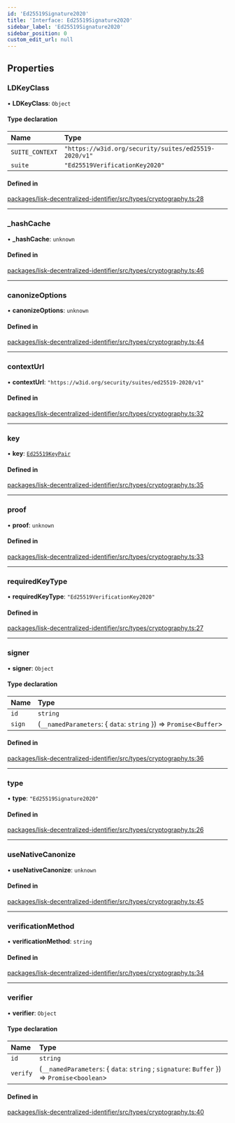 ```yaml
---
id: 'Ed25519Signature2020'
title: 'Interface: Ed25519Signature2020'
sidebar_label: 'Ed25519Signature2020'
sidebar_position: 0
custom_edit_url: null
---
```


## Properties

### LDKeyClass

• **LDKeyClass**: `Object`

#### Type declaration

| Name            | Type                                                 |
| :-------------- | :--------------------------------------------------- |
| `SUITE_CONTEXT` | `"https://w3id.org/security/suites/ed25519-2020/v1"` |
| `suite`         | `"Ed25519VerificationKey2020"`                       |

#### Defined in

[packages/lisk-decentralized-identifier/src/types/cryptography.ts:28](https://github.com/aldhosutra/lisk-did/blob/0afbaf5/packages/lisk-decentralized-identifier/src/types/cryptography.ts#L28)

---

### \_hashCache

• **\_hashCache**: `unknown`

#### Defined in

[packages/lisk-decentralized-identifier/src/types/cryptography.ts:46](https://github.com/aldhosutra/lisk-did/blob/0afbaf5/packages/lisk-decentralized-identifier/src/types/cryptography.ts#L46)

---

### canonizeOptions

• **canonizeOptions**: `unknown`

#### Defined in

[packages/lisk-decentralized-identifier/src/types/cryptography.ts:44](https://github.com/aldhosutra/lisk-did/blob/0afbaf5/packages/lisk-decentralized-identifier/src/types/cryptography.ts#L44)

---

### contextUrl

• **contextUrl**: `"https://w3id.org/security/suites/ed25519-2020/v1"`

#### Defined in

[packages/lisk-decentralized-identifier/src/types/cryptography.ts:32](https://github.com/aldhosutra/lisk-did/blob/0afbaf5/packages/lisk-decentralized-identifier/src/types/cryptography.ts#L32)

---

### key

• **key**: [`Ed25519KeyPair`](Ed25519KeyPair.md)

#### Defined in

[packages/lisk-decentralized-identifier/src/types/cryptography.ts:35](https://github.com/aldhosutra/lisk-did/blob/0afbaf5/packages/lisk-decentralized-identifier/src/types/cryptography.ts#L35)

---

### proof

• **proof**: `unknown`

#### Defined in

[packages/lisk-decentralized-identifier/src/types/cryptography.ts:33](https://github.com/aldhosutra/lisk-did/blob/0afbaf5/packages/lisk-decentralized-identifier/src/types/cryptography.ts#L33)

---

### requiredKeyType

• **requiredKeyType**: `"Ed25519VerificationKey2020"`

#### Defined in

[packages/lisk-decentralized-identifier/src/types/cryptography.ts:27](https://github.com/aldhosutra/lisk-did/blob/0afbaf5/packages/lisk-decentralized-identifier/src/types/cryptography.ts#L27)

---

### signer

• **signer**: `Object`

#### Type declaration

| Name   | Type                                                                |
| :----- | :------------------------------------------------------------------ |
| `id`   | `string`                                                            |
| `sign` | (`__namedParameters`: { `data`: `string` }) => `Promise`<`Buffer`\> |

#### Defined in

[packages/lisk-decentralized-identifier/src/types/cryptography.ts:36](https://github.com/aldhosutra/lisk-did/blob/0afbaf5/packages/lisk-decentralized-identifier/src/types/cryptography.ts#L36)

---

### type

• **type**: `"Ed25519Signature2020"`

#### Defined in

[packages/lisk-decentralized-identifier/src/types/cryptography.ts:26](https://github.com/aldhosutra/lisk-did/blob/0afbaf5/packages/lisk-decentralized-identifier/src/types/cryptography.ts#L26)

---

### useNativeCanonize

• **useNativeCanonize**: `unknown`

#### Defined in

[packages/lisk-decentralized-identifier/src/types/cryptography.ts:45](https://github.com/aldhosutra/lisk-did/blob/0afbaf5/packages/lisk-decentralized-identifier/src/types/cryptography.ts#L45)

---

### verificationMethod

• **verificationMethod**: `string`

#### Defined in

[packages/lisk-decentralized-identifier/src/types/cryptography.ts:34](https://github.com/aldhosutra/lisk-did/blob/0afbaf5/packages/lisk-decentralized-identifier/src/types/cryptography.ts#L34)

---

### verifier

• **verifier**: `Object`

#### Type declaration

| Name     | Type                                                                                         |
| :------- | :------------------------------------------------------------------------------------------- |
| `id`     | `string`                                                                                     |
| `verify` | (`__namedParameters`: { `data`: `string` ; `signature`: `Buffer` }) => `Promise`<`boolean`\> |

#### Defined in

[packages/lisk-decentralized-identifier/src/types/cryptography.ts:40](https://github.com/aldhosutra/lisk-did/blob/0afbaf5/packages/lisk-decentralized-identifier/src/types/cryptography.ts#L40)
